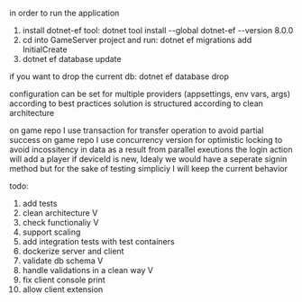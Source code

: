 in order to run the application

1. install dotnet-ef tool: 
dotnet tool install --global dotnet-ef --version 8.0.0
2. cd into GameServer project and run:
dotnet ef migrations add InitialCreate
3. dotnet ef database update     

if you want to drop the current db:
dotnet ef database drop   

configuration can be set for multiple providers (appsettings, env vars, args) according to best practices
solution is structured according to clean architecture

on game repo I use transaction for transfer operation to avoid partial success
on game repo I use concurrency version for optimistic locking to avoid incossitency in data as a result from parallel exeutions
the login action will add a player if deviceId is new, Idealy we would have a seperate signin method but for the sake of testing simpliciy I will keep the current behavior


todo:
1. add tests
2. clean architecture V
3. check functionaliy V
4. support scaling
5. add integration tests with test containers
6. dockerize server and client
7. validate db schema V
8. handle validations in a clean way V
9. fix client console print 
10. allow client extension
